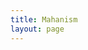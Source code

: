 ```yaml
---
title: Mahanism
layout: page
---
```


<VPLCollectionPage>
    
<VPLCollectionPageTags v-model="tags" />
<VPLCollectionItems :items="pages" :tags="tags"/>
</VPLCollectionPage>

<script setup>
import {useCollection} from '@lando/vitepress-theme-default-plus';
import {VPLCollectionPage, VPLCollectionPageTags, VPLCollectionPageTitle, VPLCollectionItems} from '@lando/vitepress-theme-default-plus';

const {pages, tags} = useCollection('mahanism');
</script>
